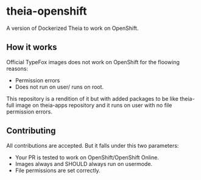 # theia-openshift
A version of Dockerized Theia to work on OpenShift.

## How it works 

Official TypeFox images does not work on OpenShift for the floowing reasons:

- Permission errors 
- Does not run on user/ runs on root.

This repository is a rendition of it but with added packages to be like theia-full image on theia-apps repository and it runs on user with no file permission errors.

## Contributing

All contributions are accepted. But it falls under this two parameters:

- Your PR is tested to work on OpenShift/OpenShift Online.
- Images always and SHOULD always run on usermode.
- File permissions are set correctly.